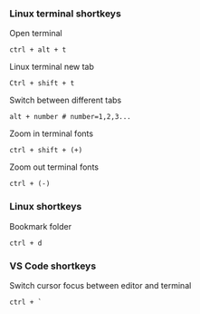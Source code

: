 ### Linux terminal shortkeys

Open terminal
```
ctrl + alt + t
```
Linux terminal new tab
```
Ctrl + shift + t
```
Switch between different tabs 
```
alt + number # number=1,2,3...
```
Zoom in terminal fonts
``` 
ctrl + shift + (+)
```
Zoom out terminal fonts
```
ctrl + (-)
```

### Linux shortkeys
Bookmark folder
```
ctrl + d
```
### VS Code  shortkeys
Switch cursor focus between editor and terminal 
```
ctrl + `
```

